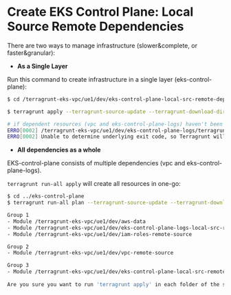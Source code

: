 # Create EKS Control Plane: Local Source Remote Dependencies
There are two ways to manage infrastructure (slower&complete, or faster&granular):

- **As a Single Layer**

Run this command to create infrastructure in a single layer (eks-control-plane):
```sh
$ cd /terragrunt-eks-vpc/ue1/dev/eks-control-plane-local-src-remote-deps

$ terragrunt apply --terragrunt-source-update --terragrunt-download-dir .terragrunt-cache

# if dependent resources (vpc and eks-control-plane-logs) haven't been applied, you will get error below, then go to dependent module's path and terragrunt apply them before this module
ERRO[0002] /terragrunt-eks-vpc/ue1/dev/eks-control-plane-logs/terragrunt.hcl is a dependency of /terragrunt-eks-vpc/ue1/dev/eks-control-plane/terragrunt.hcl but detected no outputs. Either the target module has not been applied yet, or the module has no outputs. If this is expected, set the skip_outputs flag to true on the dependency block. 
ERRO[0002] Unable to determine underlying exit code, so Terragrunt will exit with error code 1 
```

- **All dependencies as a whole**

EKS-control-plane consists of multiple dependencies (vpc and eks-control-plane-logs).

`terragrunt run-all apply` will create all resources in one-go:
```sh
$ cd ../eks-control-plane
$ terragrunt run-all plan --terragrunt-source-update --terragrunt-download-dir .terragrunt-cache

Group 1
- Module /terragrunt-eks-vpc/ue1/dev/aws-data
- Module /terragrunt-eks-vpc/ue1/dev/eks-control-plane-logs-local-src-remote-deps
- Module /terragrunt-eks-vpc/ue1/dev/iam-roles-remote-source

Group 2
- Module /terragrunt-eks-vpc/ue1/dev/vpc-remote-source

Group 3
- Module /terragrunt-eks-vpc/ue1/dev/eks-control-plane-local-src-remote-deps
 
Are you sure you want to run 'terragrunt apply' in each folder of the stack described above? (y/n) y
```